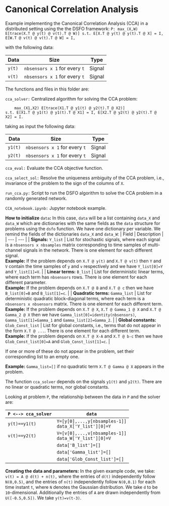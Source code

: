 # Canonical Correlation Analysis
 
Example implementing the Canonical Correlation Analysis (CCA) in a distributed setting using the the DSFO framework:
``
P: max_(X,W) E[trace(X.T @ y(t) @ v(t).T @ W)]
    s.t. E[X.T @ y(t) @ y(t).T @ X] = I, E[W.T @ v(t) @ v(t).T @ W] = I,
``

with the following data:

|Data|Size|Type|
| --- | --- | --- |
| `y(t)` | `nbsensors x 1` for every `t` | Signal |
| `v(t)` | `nbsensors x 1` for every `t` | Signal |

The functions and files in this folder are:

`cca_solver:` Centralized algorithm for solving the CCA problem: 
        
        max_(X1,X2) E[trace(X1.T @ y1(t) @ y2(t).T @ X2)]
    s.t. E[X1.T @ y1(t) @ y1(t).T @ X1] = I, E[X2.T @ y2(t) @ y2(t).T @ X2] = I.

taking as input the following data:

|Data|Size|Type|
| --- | --- | --- |
| `y1(t)` | `nbsensors x 1` for every `t` | Signal |
| `y2(t)` | `nbsensors x 1` for every `t` | Signal |

`cca_eval:`  Evaluate the CCA objective function.

`cca_select_sol:`  Resolve the uniqueness ambiguity of the CCA problem, i.e., invariance of the problem to the sign of the columns of `X`.

`run_cca.py:` Script to run the DSFO algorithm to solve the CCA problem in a randomly generated network.

`CCA_notebook.ipynb:` Jupyter notebook example.

**How to initialize** `data`**:** In this case, `data` will be a list containing `data_X` and `data_W` which are dictionaries with the same fields as the `data` structure for problems using the `dsfo` function. We have one dictionary per variable. We remind the fields of the dictionaries `data_X` and `data_W`:
| Field | Description |
 | --- | --- |
 | **Signals:** `Y_list` | List for stochastic signals, where each signal is a `nbsensors x nbsamples` matrix corresponding to time samples of multi-channel signals in the network. There is one element for each different signal. <br /> **Example:** If the problem depends on `X.T @ y(t)` and `X.T @ v(t)` then `Y` and `V` contain the time samples of `y` and `v` respectively and we have `Y_list[0]=Y` and `Y_list[1]=V`. |
| **Linear terms:** `B_list` | List for deterministic linear terms, where each term has `nbsensors` rows. There is one element for each different parameter. <br />**Example:** If the problem depends on `X.T @ B` and `X.T @ c` then we have `B_list[0]=B` and `B_list[1]=c`. |
| **Quadratic terms:** `Gamma_list` | List for deterministic quadratic block-diagonal terms, where each term is a `nbsensors x nbsensors` matrix. There is one element for each different term. <br />**Example:** If the problem depends on `X.T @ X`, `X.T @ Gamma_1 @ X` and `X.T @ Gamma_2 @ X` then we have `Gamma_list[0]=identity(nbsensors)`, `Gamma_list[1]=Gamma_1` and `Gamma_list[2]=Gamma_2`. |
| **Global constants:** `Glob_Const_list` | List for global constants, i.e., terms that do not appear in the form `X.T @ ...`. There is one element for each different term. <br />**Example:** If the problem depends on `X.T @ X-A` and `X.T @ b-c` then we have `Glob_Const_list[0]=A` and `Glob_Const_list[1]=c`. |

If one or more of these do not appear in the problem, set their corresponding list to an empty one.

**Example:** `Gamma_list=[]` if no quadratic term `X.T @ Gamma @ X` appears in the problem.

The function `cca_solver` depends on the signals `y1(t)` and `y2(t)`. There are no linear or quadratic terms, nor global constants.

Looking at problem `P`, the relationship between the data in `P` and the solver are:

| `P <--> cca_solver` | `data` |
|---------------------| --- |
| `y(t)==y1(t)`       | `Y=[y[0],...,y[nbsamples-1]]`<br />`data_X['Y_list'][0]=Y` |
| `v(t)==y2(t)`       | `V=[v[0],...,v[nbsamples-1]]`<br />`data_W['Y_list'][0]=V` |
|                     | `data['B_list']=[]` |
|                     | `data['Gamma_list']=[]` |
|                     | `data['Glob_Const_list']=[]` |

**Creating the data and parameters:** In the given example code, we take:
``
v(t) = A @ d(t) + n(t),
``
where the entries of `d(t)` independently follow `N(0,0.5)`, and the entries of `n(t)` independently follow `N(0,0.1)` for each time instant `t`, where `N` denotes the Gaussian distribution. We take `d` to be `10`-dimensional. Additionally the entries of `A` are drawn independently from `U([-0.5,0.5])`. We take `y(t)=v(t-3)`.